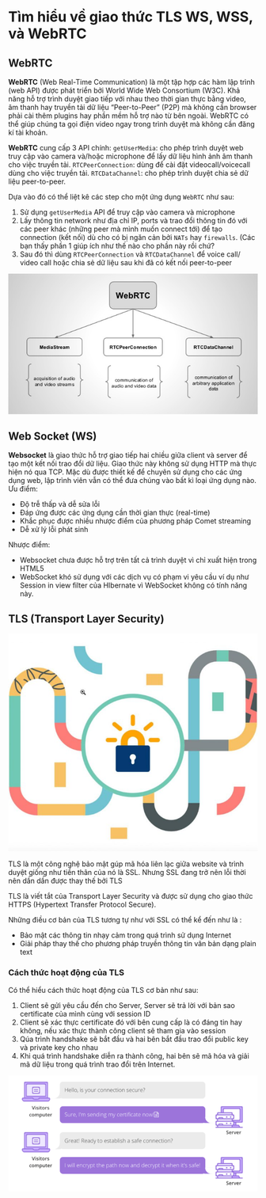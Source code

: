 # Tìm hiểu về giao thức TLS WS, WSS, và WebRTC

## WebRTC

**WebRTC** (Web Real-Time Communication) là một tập hợp các hàm lập trình (web API) được phát triển bởi World Wide Web Consortium (W3C). Khả năng hỗ trợ trình duyệt giao tiếp với nhau theo thời gian thực bằng video, âm thanh hay truyền tải dữ liệu “Peer-to-Peer” (P2P) mà không cần browser phải cài thêm plugins hay phần mềm hỗ trợ nào từ bên ngoài. WebRTC có thể giúp chúng ta gọi điện video ngay trong trình duyệt mà không cần đăng kí tài khoản.

**WebRTC** cung cấp 3 API chính:
`getUserMedia`: cho phép trình duyệt web truy cập vào camera và/hoặc microphone để lấy dữ liệu hình ảnh âm thanh cho việc truyền tải.
`RTCPeerConnection`: dùng để cài đặt videocall/voicecall dùng cho việc truyền tải.
`RTCDataChannel`: cho phép trình duyệt chia sẻ dữ liệu peer-to-peer.

Dựa vào đó có thể liệt kê các step cho một ứng dụng `WebRTC` như sau:

1.  Sử dụng `getUserMedia` API để truy cập vào camera và microphone
2.  Lấy thông tin network như địa chỉ IP, ports và trao đổi thông tin đó với các peer khác (những peer mà mình muốn connect tới) để tạo connection (kết nối) dù cho có bị ngăn cản bởi `NATs` hay `firewalls`. (Các bạn thấy phần 1 giúp ích như thế nào cho phần này rồi chứ?
3.  Sau đó thì dùng `RTCPeerConnection` và `RTCDataChannel` để voice call/ video call hoặc chia sẻ dữ liệu sau khi đã có kết nối peer-to-peer

![image](images/webRTC.jpg)

## Web Socket (WS)
**Websocket** là giao thức hỗ trợ giao tiếp hai chiều giữa client và server để tạo một kết nối trao đổi dữ liệu. Giao thức này không sử dụng HTTP mà thực hiện nó qua TCP. Mặc dù được thiết kế để chuyên sử dụng cho các ứng dụng web, lập trình viên vẫn có thể đưa chúng vào bất kì loại ứng dụng nào.
Ưu điểm:
- Độ trễ thấp và dễ sửa lỗi
- Đáp ứng được các ứng dụng cần thời gian thực (real-time)
- Khắc phục được nhiều nhược điểm của phương pháp Comet streaming
- Dễ xử lý lỗi phát sinh

Nhược điểm:
- Websocket chưa được hỗ trợ trên tất cả trình duyệt vì chỉ xuất hiện trong HTML5 
- WebSocket khó sử dụng với các dịch vụ có phạm vi yêu cầu ví dụ như Session in view filter của HIbernate vì WebSocket không có tính năng này.

## TLS (Transport Layer Security)

![image](images/tls-ssl-logo.jpg)

TLS là một công nghệ bảo mật gúp mã hóa liên lạc giữa website và trình duyệt giống như tiền thân của nó là SSL. Nhưng SSL đang trở nên lỗi thời nên dần dần được thay thế bởi TLS

TLS là viết tắt của Transport Layer Security và được sử dụng cho giao thức HTTPS (Hypertext Transfer Protocol Secure).

Những điều cơ bản của TLS tương tự như với SSL có thể kể đến như là :
- Bảo mật các thông tin nhạy cảm trong quá trình sử dụng Internet
- Giải pháp thay thế cho phương pháp truyền thông tin văn bản dạng plain text

### Cách thức hoạt động của TLS
Có thể hiểu cách thức hoạt động của TLS cơ bản như sau:
1. Client sẽ gửi yêu cầu đến cho Server, Server sẽ trả lời với bản sao certificate của mình cùng với session ID 
2. Client sẽ xác thực certificate đó với bên cung cấp là có đáng tin hay không, nếu xác thực thành công client sẽ tham gia vào session
3. Qúa trình handshake sẽ bắt đầu và hai bên bắt đầu trao đổi public key và private key cho nhau
4. Khi quá trình handshake diễn ra thành công, hai bên sẽ mã hóa và giải mã dữ liệu trong quá trình trao đổi trên Internet.

![image](images/tls.png)
